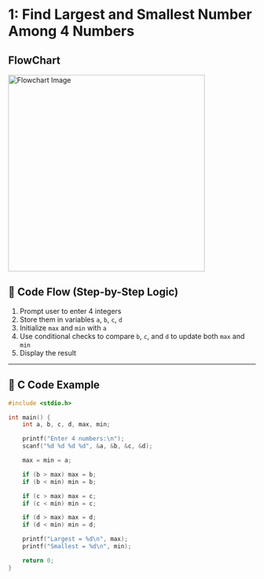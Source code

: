 # 1: Find Largest and Smallest Number Among 4 Numbers

## FlowChart

<img src="assets\1.png" alt="Flowchart Image" width="400"/>


## 🔸 Code Flow (Step-by-Step Logic)

1. Prompt user to enter 4 integers  
2. Store them in variables `a`, `b`, `c`, `d`  
3. Initialize `max` and `min` with `a`  
4. Use conditional checks to compare `b`, `c`, and `d` to update both `max` and `min`  
5. Display the result  

---

## 🔸 C Code Example

```c
#include <stdio.h>

int main() {
    int a, b, c, d, max, min;

    printf("Enter 4 numbers:\n");
    scanf("%d %d %d %d", &a, &b, &c, &d);

    max = min = a;

    if (b > max) max = b;
    if (b < min) min = b;

    if (c > max) max = c;
    if (c < min) min = c;

    if (d > max) max = d;
    if (d < min) min = d;

    printf("Largest = %d\n", max);
    printf("Smallest = %d\n", min);

    return 0;
}
